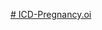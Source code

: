 [# ICD-Pregnancy.oi](https://github.com/beamingnp/ICD-Pregnancy.oi/blob/a3ff4651da437d79077d8d0ca86cedbb9006178e/index.html)
